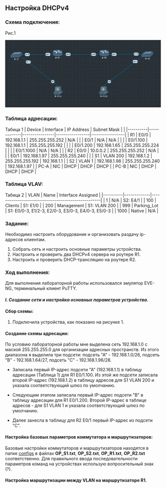 ##  **Настройка DHCPv4**

  ###  Схема подключения:


Рис.1

![](Topology.png)

  ### Таблица адресации:
Табица 1
|  Device  |  Interface  |   IP Address   |   Subnet Mask   |                 |
|----------|-------------|----------------|-----------------|-----------------|
| R1       | E0/0        | 192.168.1.1    | 255.255.255.252 | N/A             |
|          | E0/1        | N/A            | N/A             |                 |
|          | E0/1.100    | 192.168.1.1    | 255.255.255.192 |                 |
|          | E0/1.200    | 192.168.1.65   | 255.255.255.224 |                 |
|          | E0/1.1000   | N/A            | N/A             |                 |
| R2       | E0/0        | 10.0.0.2       | 255.255.255.252 | N/A             |
|          | E0/1        | 192.168.1.97   | 255.255.255.240 |                 |
| S1       | VLAN 200    | 192.168.1.2    | 255.255.255.192 | 192.168.1.1     |
| S2       | VLAN 1      | 192.168.1.98   | 255.255.255.240 | 192.168.1.97    |
| PC-A     | NIC         | DHCP           | DHCP            | DHCP            |
| PC-B     | NIC         | DHCP           | DHCP            | DHCP            |

  ### Таблица VLAV:
Табица 2
|   VLAN   |    Name     |   Interface Assigned                               |
|----------|-------------|----------------------------------------------------|
| 1        | N/A         | S2: E4/1                                           |
| 100      | Clients     | S1: E1/0                                           |
| 200      | Management  | S1: VLAN 200                                       |
| 999      | Parking_Lot | S1: E0/0-3, E1/2-3, E2/0-3, E3/0-3, E4/0-3, E5/0-3 |
| 1000     | Native      | N/A                                                |

### Задание:
Необходимо настроить оборудование и организовать раздачу ip-адресов клиентам.
1. Собрать сеть и настроить основные параметры устройства.
2. Настроить и проверить два DHCPv4 сервера на роутере R1.
3. Настроить и проверить DHCP-трансляцию на роутере R2.

### Ход выполнения:
Для выполнения лабораторной работы использовался эмулятор EVE-NG, терминальный клиент PuTTY. 

#### **_I. Создание сети и настройка основных параметров устройства._**

#### Сбор схемы:
  1. Подключила устройства, как показано на рисунке 1.
  
#### Создание схемы адресации:
По условию лабораторной работы мне выделена сеть 192.168.1.0 с маской 255.255.255.0 для организации адресных пространств. Из этого диапазона я выделила три подсети: подсеть "А" - 192.168.1.0/26, подсеть "В" - 192.168.1.64/27, подсеть "С" - 192.168.1.96/28.

- Записала первый IP-адрес подсети "А" (192.168.1.1) в таблицу адресации (Таблица 1) для R1 E0/1.100. Из этой же подсети записала второй IP-адрес (192.168.1.2) в таблицу адресов для S1 VLAN 200 и указала соответствующий шлюз по умолчанию.

- Следующим этапом записала первый IP-адрес подсети "В" в таблицу адресации для R1 E0/1.200. Второй IP-адрес в таблице адресов - для S1 VLAN 1 и указала соответствующий шлюз по умолчанию.

- Далее занесла в таблицу для R2 E0/1 первый IP-адрес из подсети "С".

 
#### Настройка базовых параметров коммутатора  и маршрутизаторов:
Базовые настройки коммутаторов и маршрутизаторов находятся в папке [configs](configs/) в файлах **OP_S1.txt**, **OP_S2.txt**, **OP_R1.txt**, **OP_R2.txt** соответственно.
Для правильного ввода последовательности параметров команд на устройствах использую вопросительный знак (?).

#### Настройка маршрутизации между VLAN на маршрутизаторе R1.















